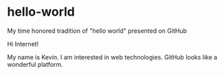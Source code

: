 # hello-world
My time honored tradition of "hello world" presented on GitHub

Hi Internet!

My name is Kevin. I am interested in web technologies. GitHub looks like a wonderful platform. 
